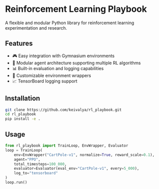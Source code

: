 # Reinforcement Learning Playbook

A flexible and modular Python library for reinforcement learning experimentation and research.

## Features

- 🎮 Easy integration with Gymnasium environments
- 🤖 Modular agent architecture supporting multiple RL algorithms
- 📊 Built-in evaluation and logging capabilities
- 🔧 Customizable environment wrappers
- 📈 TensorBoard logging support

## Installation

```bash
git clone https://github.com/keivalya/rl_playbook.git
cd rl_playbook
pip install -e .
```

## Usage

```python
from rl_playbook import TrainLoop, EnvWrapper, Evaluator
loop = TrainLoop(
    env=EnvWrapper("CartPole-v1", normalize=True, reward_scale=0.1),
    agent="PPO",
    total_timesteps=100_000,
    evaluator=Evaluator(eval_env="CartPole-v1", every=5_000),
    log_to="tensorboard"
)
loop.run()
```
